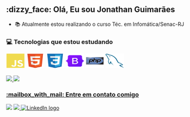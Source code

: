 <h2> :dizzy_face: Olá, Eu sou Jonathan Guimarães</h2>

- :books: Atualmente estou realizando o curso Téc. em Infomática/Senac-RJ


<h3>💻 Tecnologias que estou estudando</h3>
<div  style="display: inline_block">
     <img  alt="Jonathan-Js" height="40" width="50" src="https://raw.githubusercontent.com/devicons/devicon/master/icons/javascript/javascript-plain.svg">
     <img  alt="Jonathan-HTML" height="40" width="50" src="https://raw.githubusercontent.com/devicons/devicon/master/icons/html5/html5-original.svg">
     <img  alt="Jonathan-CSS" height="40" width="50" src="https://raw.githubusercontent.com/devicons/devicon/master/icons/css3/css3-original.svg">
      <img  alt="Jonathan-Bootstrap" height="40" width="50" src="https://raw.githubusercontent.com/devicons/devicon/master/icons/bootstrap/bootstrap-original.svg">
      <img  alt="Jonathan-Bootstrap" height="40" width="50" src="https://raw.githubusercontent.com/devicons/devicon/master/icons/php/php-original.svg">
      <img  alt="Jonathan-Bootstrap" height="40" width="50" src="https://raw.githubusercontent.com/devicons/devicon/master/icons/mysql/mysql-original.svg">

</div>
<br>
<div>
  <a href="https://github.com/JonathanGuimarae3s">
  <img height="120px" src="https://github-readme-stats.vercel.app/api?username=JonathanGuimarae3s&show_icons=true&theme=merko&include_all_commits=true&count_private=true"/>
  <img height="120px" src="https://github-readme-stats.vercel.app/api/top-langs/?username=JonathanGuimarae3s&layout=compact&langs_count=7&theme=merko"/>
</div>

<h3>:mailbox_with_mail: Entre em contato comigo</h3>
<div>
   <a href="mailto:guimaraesjonathan92@gmail.com" target="_blank"><img src="https://img.shields.io/badge/Gmail-D14836?style=for-the-badge&logo=gmail&logoColor=white"></a>
   <a href="https://www.instagram.com/jonathanguimaraeslo/" target="_blank"><img src="https://img.shields.io/badge/Instagram-E4405F?style=for-the-badge&logo=instagram&logoColor=white"> </a>
   <a href="https://www.linkedin.com/in/jonathan-guimar%C3%A3es-984b69219/"><img src="https://img.shields.io/badge/LinkedIn-282C34?logo=linkedin&logoColor=white" alt="LinkedIn logo" title="LinkedIn" height="28"></a>

</div>
